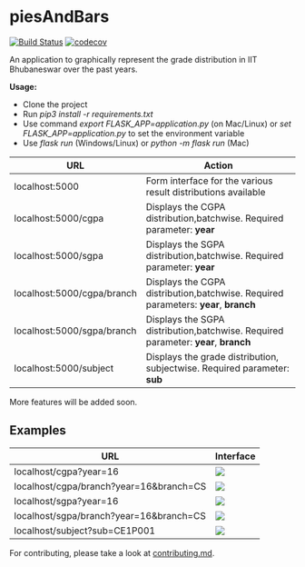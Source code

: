 # piesAndBars
[![Build Status](https://travis-ci.com/dsciitbbs/piesAndBars.svg?branch=master)](https://travis-ci.com/dsciitbbs/piesAndBars) [![codecov](https://codecov.io/gh/dsciitbbs/piesAndBars/branch/master/graph/badge.svg)](https://codecov.io/gh/dsciitbbs/piesAndBars/commits)  

An application to graphically represent the grade distribution in IIT Bhubaneswar over the past years.  

**Usage:**
- Clone the project
- Run *pip3 install -r requirements.txt*
- Use command *export FLASK_APP=application.py* (on Mac/Linux) or *set FLASK_APP=application.py* to set the environment variable
- Use *flask run*  (Windows/Linux) or *python -m flask run* (Mac)

|URL|Action|
|-------|-------|  
localhost:5000 |Form interface for the various result distributions available  
localhost:5000/cgpa|Displays the CGPA distribution,batchwise. Required parameter: **year**  
localhost:5000/sgpa |Displays the SGPA distribution,batchwise. Required parameter: **year**  
localhost:5000/cgpa/branch|Displays the CGPA distribution,batchwise. Required parameters: **year**, **branch**
localhost:5000/sgpa/branch|Displays the SGPA distribution,batchwise. Required parameter: **year**, **branch**
localhost:5000/subject| Displays the grade distribution, subjectwise. Required parameter: **sub**

More features will be added soon.
<h2>Examples</h2>

URL|Interface
|----------|----------|
localhost/cgpa?year=16 |<img src="https://user-images.githubusercontent.com/25523604/56133124-531c8300-5fa9-11e9-82c0-3d4279363629.png"></img>
localhost/cgpa/branch?year=16&branch=CS |<img src="https://user-images.githubusercontent.com/25523604/56133646-87447380-5faa-11e9-802f-8aaed827a12c.png"></img>
localhost/sgpa?year=16 |<img src="https://user-images.githubusercontent.com/25523604/56133913-1c476c80-5fab-11e9-9669-9450dc75bd7e.png"></img>
 localhost/sgpa/branch?year=16&branch=CS  |<img src="https://user-images.githubusercontent.com/25523604/56133775-e7d3b080-5faa-11e9-98da-a80104fc1ca7.png"></img>
localhost/subject?sub=CE1P001 |<img src="https://user-images.githubusercontent.com/25523604/56133997-4862ed80-5fab-11e9-94c5-5e36623fa6d8.png"></img>

For contributing, please take a look at <a href="https://github.com/dsciitbbs/piesAndBars/blob/master/contributing.md">contributing.md</a>.

